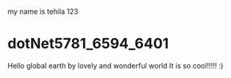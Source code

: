 my name is tehila 123
# dotNet5781_6594_6401
Hello  global earth
by lovely and wonderful world
It is so cool!!!!!
:)